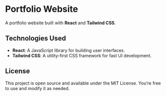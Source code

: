 # Portfolio Website

A portfolio website built with **React** and **Tailwind CSS**. 

## Technologies Used
- **React**: A JavaScript library for building user interfaces.
- **Tailwind CSS**: A utility-first CSS framework for fast UI development.

## License
This project is open source and available under the MIT License. You’re free to use and modify it as needed.

